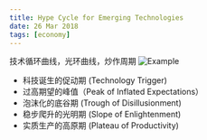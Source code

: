 ```yaml
---
title: Hype Cycle for Emerging Technologies
date: 26 Mar 2018
tags: [economy]
---
```


技术循环曲线，光环曲线，炒作周期
![Example](https://zh.wikipedia.org/wiki/%E6%8A%80%E6%9C%AF%E6%88%90%E7%86%9F%E5%BA%A6%E6%9B%B2%E7%BA%BF#/media/File:Hype-Cycle-General.png)

<!--more-->

* 科技诞生的促动期 (Technology Trigger)
* 过高期望的峰值（Peak of Inflated Expectations）
* 泡沫化的底谷期 (Trough of Disillusionment)
* 稳步爬升的光明期 (Slope of Enlightenment)
* 实质生产的高原期 (Plateau of Productivity)
